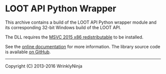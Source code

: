 LOOT API Python Wrapper
=======================

This archive contains a build of the LOOT API Python wrapper module and its corresponding 32-bit Windows build of the LOOT API.

The DLL requires the [MSVC 2015 x86 redistributable](https://download.microsoft.com/download/9/3/F/93FCF1E7-E6A4-478B-96E7-D4B285925B00/vc_redist.x86.exe)
to be installed.

See the [online documentation](http://loot-api-python.readthedocs.org/) for more information.
The library source code is available [on GitHub](https://github.com/loot/loot-api-python).

---

Copyright (C) 2013-2016 WrinklyNinja
